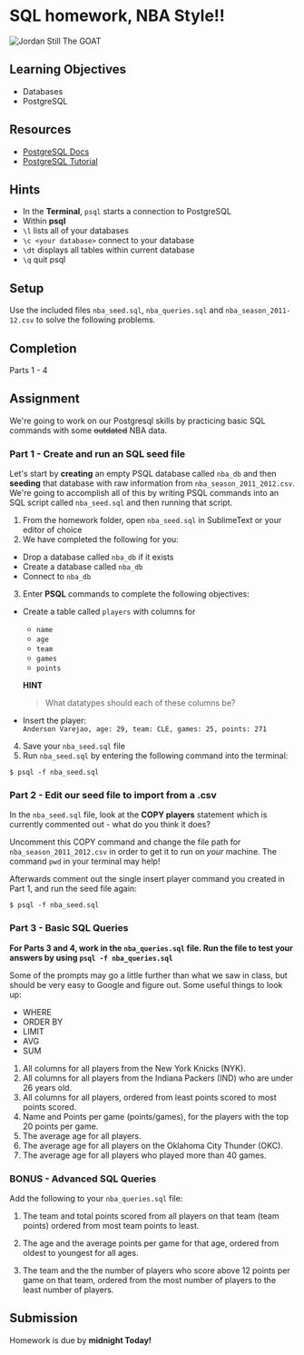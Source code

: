 # SQL homework, NBA Style!!

![Jordan Still The GOAT](https://media.giphy.com/media/3mISSzQUAVwmQ/giphy.gif)

## Learning Objectives
* Databases
* PostgreSQL

## Resources
* [PostgreSQL Docs](https://www.postgresql.org/docs/9.6/static/index.html)
* [PostgreSQL Tutorial](https://www.tutorialspoint.com/postgresql/index.htm)

## Hints
* In the **Terminal**, `psql` starts a connection to PostgreSQL
* Within **psql**
* `\l` lists all of your databases
* `\c <your database>` connect to your database
* `\dt` displays all tables within current database
* `\q` quit psql

## Setup

Use the included files `nba_seed.sql`, `nba_queries.sql` and `nba_season_2011-12.csv` to solve the following problems.

## Completion

Parts 1 - 4

## Assignment

We're going to work on our Postgresql skills by practicing basic SQL commands with some ~~outdated~~ NBA data.

### Part 1 - Create and run an SQL seed file

Let's start by **creating** an empty PSQL database called `nba_db` and then **seeding** that database with raw information from `nba_season_2011_2012.csv`. We're going to accomplish all of this by writing PSQL commands into an SQL script called `nba_seed.sql` and then running that script.

1. From the homework folder, open `nba_seed.sql` in SublimeText or your editor of choice
2. We have completed the following for you:
  * Drop a database called `nba_db` if it exists
  * Create a database called `nba_db`
  * Connect to `nba_db`
3. Enter **PSQL** commands to complete the following objectives:
  * Create a table called `players` with columns for
    - `name`
    - `age`
    - `team`
    - `games`
    - `points`
    
    **HINT**
    > What datatypes should each of these columns be?
  * Insert the player:<br>
    `Anderson Varejao, age: 29, team: CLE, games: 25, points: 271`
4. Save your `nba_seed.sql` file
5. Run `nba_seed.sql` by entering the following command into the terminal:
  ```
  $ psql -f nba_seed.sql
  ```

### Part 2 - Edit our seed file to import from a .csv

In the `nba_seed.sql` file, look at the **COPY players** statement which is currently commented out - what do you think it does?

Uncomment this COPY command and change the file path for `nba_season_2011_2012.csv` in order to get it to run on *your* machine. The command `pwd` in your terminal may help!

Afterwards comment out the single insert player command you created in Part 1, and run the seed file again:

```
$ psql -f nba_seed.sql
```

### Part 3 - Basic SQL Queries

**For Parts 3 and 4, work in the `nba_queries.sql` file. Run the file to test your answers by using `psql -f nba_queries.sql`**

Some of the prompts may go a little further than what we saw in class, but should be very easy to Google and figure out. Some useful things to look up:
* WHERE
* ORDER BY
* LIMIT
* AVG
* SUM

1. All columns for all players from the New York Knicks (NYK).
2. All columns for all players from the Indiana Packers (IND) who are under 26 years old.
3. All columns for all players, ordered from least points scored to most points scored.
4. Name and Points per game (points/games), for the players with the top 20 points per game.
5. The average age for all players.
6. The average age for all players on the Oklahoma City Thunder (OKC).
7. The average age for all players who played more than 40 games.

### BONUS - Advanced SQL Queries

Add the following to your `nba_queries.sql` file:

1. The team and total points scored from all players on that team (team points) ordered from most team points to least.

2. The age and the average points per game for that age, ordered from oldest to youngest for all ages.

3. The team and the the number of players who score above 12 points per game on that team, ordered from the most number of players to the least number of players.

## Submission

Homework is due by **midnight Today!** 
